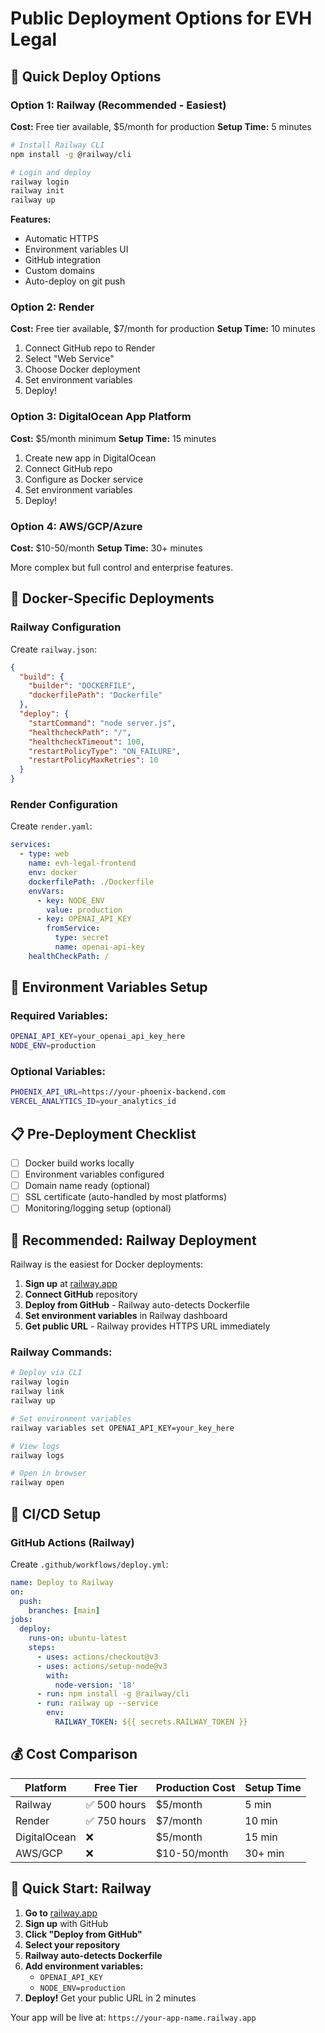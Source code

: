 # Public Deployment Options for EVH Legal

## 🚀 Quick Deploy Options

### Option 1: Railway (Recommended - Easiest)
**Cost:** Free tier available, $5/month for production
**Setup Time:** 5 minutes

```bash
# Install Railway CLI
npm install -g @railway/cli

# Login and deploy
railway login
railway init
railway up
```

**Features:**
- Automatic HTTPS
- Environment variables UI
- GitHub integration
- Custom domains
- Auto-deploy on git push

### Option 2: Render
**Cost:** Free tier available, $7/month for production
**Setup Time:** 10 minutes

1. Connect GitHub repo to Render
2. Select "Web Service"
3. Choose Docker deployment
4. Set environment variables
5. Deploy!

### Option 3: DigitalOcean App Platform
**Cost:** $5/month minimum
**Setup Time:** 15 minutes

1. Create new app in DigitalOcean
2. Connect GitHub repo
3. Configure as Docker service
4. Set environment variables
5. Deploy!

### Option 4: AWS/GCP/Azure
**Cost:** $10-50/month
**Setup Time:** 30+ minutes

More complex but full control and enterprise features.

## 🐳 Docker-Specific Deployments

### Railway Configuration
Create `railway.json`:
```json
{
  "build": {
    "builder": "DOCKERFILE",
    "dockerfilePath": "Dockerfile"
  },
  "deploy": {
    "startCommand": "node server.js",
    "healthcheckPath": "/",
    "healthcheckTimeout": 100,
    "restartPolicyType": "ON_FAILURE",
    "restartPolicyMaxRetries": 10
  }
}
```

### Render Configuration
Create `render.yaml`:
```yaml
services:
  - type: web
    name: evh-legal-frontend
    env: docker
    dockerfilePath: ./Dockerfile
    envVars:
      - key: NODE_ENV
        value: production
      - key: OPENAI_API_KEY
        fromService:
          type: secret
          name: openai-api-key
    healthCheckPath: /
```

## 🔧 Environment Variables Setup

### Required Variables:
```bash
OPENAI_API_KEY=your_openai_api_key_here
NODE_ENV=production
```

### Optional Variables:
```bash
PHOENIX_API_URL=https://your-phoenix-backend.com
VERCEL_ANALYTICS_ID=your_analytics_id
```

## 📋 Pre-Deployment Checklist

- [ ] Docker build works locally
- [ ] Environment variables configured
- [ ] Domain name ready (optional)
- [ ] SSL certificate (auto-handled by most platforms)
- [ ] Monitoring/logging setup (optional)

## 🎯 Recommended: Railway Deployment

Railway is the easiest for Docker deployments:

1. **Sign up** at [railway.app](https://railway.app)
2. **Connect GitHub** repository
3. **Deploy from GitHub** - Railway auto-detects Dockerfile
4. **Set environment variables** in Railway dashboard
5. **Get public URL** - Railway provides HTTPS URL immediately

### Railway Commands:
```bash
# Deploy via CLI
railway login
railway link
railway up

# Set environment variables
railway variables set OPENAI_API_KEY=your_key_here

# View logs
railway logs

# Open in browser
railway open
```

## 🔄 CI/CD Setup

### GitHub Actions (Railway)
Create `.github/workflows/deploy.yml`:
```yaml
name: Deploy to Railway
on:
  push:
    branches: [main]
jobs:
  deploy:
    runs-on: ubuntu-latest
    steps:
      - uses: actions/checkout@v3
      - uses: actions/setup-node@v3
        with:
          node-version: '18'
      - run: npm install -g @railway/cli
      - run: railway up --service
        env:
          RAILWAY_TOKEN: ${{ secrets.RAILWAY_TOKEN }}
```

## 💰 Cost Comparison

| Platform | Free Tier | Production Cost | Setup Time |
|----------|-----------|-----------------|------------|
| Railway  | ✅ 500 hours | $5/month | 5 min |
| Render   | ✅ 750 hours | $7/month | 10 min |
| DigitalOcean | ❌ | $5/month | 15 min |
| AWS/GCP  | ❌ | $10-50/month | 30+ min |

## 🚀 Quick Start: Railway

1. **Go to** [railway.app](https://railway.app)
2. **Sign up** with GitHub
3. **Click "Deploy from GitHub"**
4. **Select your repository**
5. **Railway auto-detects Dockerfile**
6. **Add environment variables:**
   - `OPENAI_API_KEY`
   - `NODE_ENV=production`
7. **Deploy!** Get your public URL in 2 minutes

Your app will be live at: `https://your-app-name.railway.app`
